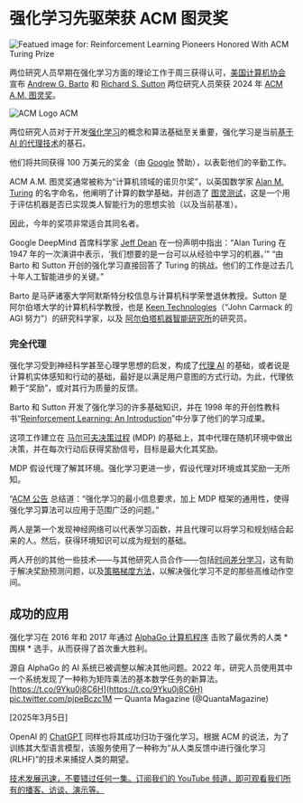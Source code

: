 # 强化学习先驱荣获 ACM 图灵奖

![Featued image for: Reinforcement Learning Pioneers Honored With ACM Turing Prize](https://cdn.thenewstack.io/media/2025/03/65b7ed30-gemini_generated_image-1024x768.jpg)

两位研究人员早期在强化学习方面的理论工作于周三获得认可，[美国计算机协会](https://www.acm.org/about-acm) 宣布 [Andrew G. Barto](https://people.cs.umass.edu/~barto/) 和 [Richard S. Sutton](http://incompleteideas.net/) 两位研究人员荣获 2024 年 [ACM A.M. 图灵奖](https://amturing.acm.org/)。

![ACM Logo](https://cdn.thenewstack.io/media/2025/03/9711b7f5-acm_logo_tablet.png)
ACM

两位研究人员对于开发[强化学习](https://thenewstack.io/reinforcement-learning-ready-real-world/)的概念和算法基础至关重要，强化学习是当前[基于 AI 的代理技术](https://thenewstack.io/ai-agents-a-comprehensive-introduction-for-developers/)的基石。

他们将共同获得 100 万美元的奖金（由 [Google](https://cloud.google.com/?utm_content=inline+mention) 赞助），以表彰他们的辛勤工作。

ACM A.M. 图灵奖通常被称为“计算机领域的诺贝尔奖”，以英国数学家 [Alan M. Turing](https://thenewstack.io/happy-birthday-alan-turing-also-sorry/) 的名字命名，他阐明了计算的数学基础，并创造了 [图灵测试](https://www.coursera.org/articles/what-is-the-turing-test)，这是一个用于评估机器是否已实现类人智能行为的思想实验（以及当前基准）。

因此，今年的奖项非常适合其同名者。

Google DeepMind 首席科学家 [Jeff Dean](https://www.linkedin.com/in/jeff-dean-8b212555/) 在一份声明中指出：“Alan Turing 在 1947 年的一次演讲中表示，‘我们想要的是一台可以从经验中学习的机器。’” “由 Barto 和 Sutton 开创的强化学习直接回答了 Turing 的挑战。他们的工作是过去几十年人工智能进步的关键。”

Barto 是马萨诸塞大学阿默斯特分校信息与计算机科学荣誉退休教授。Sutton 是阿尔伯塔大学的计算机科学教授，也是 [Keen Technologies](https://keenagi.com/)（“John Carmack 的 AGI 努力”）的研究科学家，以及 [阿尔伯塔机器智能研究所](https://www.amii.ca/)的研究员。

### 完全代理
强化学习受到神经科学甚至心理学思想的启发，构成了[代理 AI](https://thenewstack.io/agentic-ai-is-the-new-web-app-and-your-ai-strategy-must-evolve/) 的基础，或者说是计算机实体感知和行动的基础，最好是以满足用户意图的方式行动。为此，代理依赖于“奖励”，或对其行为质量的反馈。

Barto 和 Sutton 开发了强化学习的许多基础知识，并在 1998 年的开创性教科书“[Reinforcement Learning: An Introduction](https://amzn.to/3DmD6j5)”中分享了他们的学习成果。

这项工作建立在 [马尔可夫决策过程](https://www.spiceworks.com/tech/artificial-intelligence/articles/what-is-markov-decision-process/) (MDP) 的基础上，其中代理在随机环境中做出决策，并在每次行动后获得奖励信号，目标是最大化其奖励。

MDP 假设代理了解其环境。强化学习更进一步，假设代理对环境或其奖励一无所知。

“[ACM 公告](https://www.acm.org/media-center/2025/march/turing-award-2024) 总结道：“强化学习的最小信息要求，加上 MDP 框架的通用性，使得强化学习算法可以应用于范围广泛的问题。”

两人是第一个发现神经网络可以代表学习函数，并且代理可以将学习和规划结合起来的人。然后，获得环境知识可以成为规划的基础。

两人开创的其他一些技术——与其他研究人员合作——包括[时间差分学习](https://web.stanford.edu/group/pdplab/pdphandbook/handbookch10.html)，这有助于解决奖励预测问题，以及[策略梯度方法](https://lilianweng.github.io/posts/2018-04-08-policy-gradient/)，以解决强化学习不足的那些高维动作空间。

## 成功的应用
强化学习在 2016 年和 2017 年通过 [AlphaGo 计算机程序](https://thenewstack.io/alphagos-win-human-go-champion-means-ai/) 击败了最优秀的人类 *围棋 * 选手，从而获得了首次重大胜利。

源自 AlphaGo 的 AI 系统已被调整以解决其他问题。2022 年，研究人员使用其中一个系统发现了一种称为矩阵乘法的基本数学任务的新算法。
[https://t.co/9Yku0j8C6H](https://t.co/9Yku0j8C6H) [pic.twitter.com/pjpeBczc1M](pic.twitter.com/pjpeBczc1M) — Quanta Magazine (@QuantaMagazine)

[2025年3月5日]

OpenAI 的 [ChatGPT](https://thenewstack.io/how-to-build-web-components-using-chatgpt/) 同样也将其成功归功于强化学习。根据 ACM 的说法，为了训练其大型语言模型，该服务使用了一种称为“从人类反馈中进行强化学习 (RLHF)”的技术来捕捉人类的期望。

[技术发展迅速，不要错过任何一集。订阅我们的 YouTube 频道，即可观看我们所有的播客、访谈、演示等。](https://youtube.com/thenewstack?sub_confirmation=1)